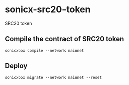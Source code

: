 # sonicx-src20-token
SRC20 token

## Compile the contract of SRC20 token
```sonicxbox compile --network mainnet```

## Deploy
```sonicxbox migrate --network mainnet --reset```
